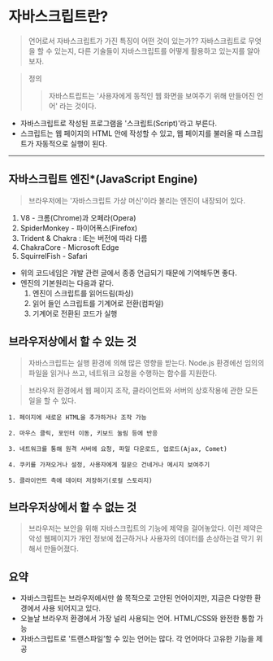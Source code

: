 # 자바스크립트란?
> 언어로서 자바스크립트가 가진 특징이 어떤 것이 있는가??
> 자바스크립트로 무엇을 할 수 있는지, 다른 기술들이 자바스크립트를 어떻게 활용하고 있는지를 알아보자.

> 정의
>> 자바스트립트는 '사용자에게 동적인 웹 화면을 보여주기 위해 만들어진 언어' 라는 것이다.

- 자바스크립트로 작성된 프로그램을 '스크립트(Script)'라고 부른다.
- 스크립트는 웹 페이지의 HTML 안에 작성할 수 있고, 웹 페이지를 불러올 때 스크립트가 자동적으로 실행이 된다.
---
## 자바스크립트 엔진*(JavaScript Engine)
> 브라우저에는 '자바스크립트 가상 머신'이라 불리는 엔진이 내장되어 있다.
1. V8 - 크롬(Chrome)과 오페라(Opera)
1. SpiderMonkey - 파이어폭스(Firefox)
1. Trident & Chakra : IE는 버전에 따라 다름
1. ChakraCore - Microsoft Edge
1. SquirrelFish - Safari
- 위의 코드네임은 개발 관련 글에서 종종 언급되기 때문에 기억해두면 좋다.
- 엔진의 기본원리는 다음과 같다.
    1. 엔진이 스크립트를 읽어드림(파싱)
    1. 읽어 들인 스크립트를 기계어로 전환(컴파일)
    1. 기계어로 전환된 코드가 실행

## 브라우저상에서 할 수 있는 것
> 자바스크립트는 실행 환경에 의해 많은 영향을 받는다. Node.js 환경에선 임의의 파일을 읽거나 쓰고, 네트워크 요청을 수행하는 함수를 지원한다.

> 브라우저 환경에서 웹 페이지 조작, 클라이언트와 서버의 상호작용에 관한 모든 일을 할 수 있다.
    
    1. 페이지에 새로운 HTML을 추가하거나 조작 가능
    
    2. 마우스 클릭, 포인터 이동, 키보드 눌림 등에 반응
    
    3. 네트워크를 통해 원격 서버에 요청, 파일 다운로드, 업로드(Ajax, Comet)
    
    4. 쿠키를 가져오거나 설정, 사용자에게 질문으 건네거나 메시지 보여주기
    
    5. 클라이언트 측에 데이터 저장하기(로컬 스토리지)

## 브라우저상에서 할 수 없는 것
> 브라우저는 보안을 위해 자바스크립트의 기능에 제약을 걸어놓았다.
> 이런 제약은 악성 웹페이지가 개인 정보에 접근하거나 사용자의 데이터를 손상하는걸 막기 위해서 만들어졌다.

## 요약
- 자바스크립트는 브라우저에서만 쓸 목적으로 고안된 언어이지만, 지금은 다양한 환경에서 사용 되어지고 있다.
- 오늘날 브라우저 환경에서 가장 널리 사용되는 언어. HTML/CSS와 완전한 통합 가능
- 자바스크립트로 '트랜스파일’할 수 있는 언어는 많다. 각 언어마다 고유한 기능을 제공
